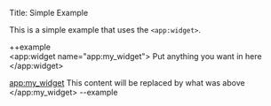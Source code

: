 Title: Simple Example

This is a simple example that uses the `<app:widget>`.

++example	
<app:widget name="app:my_widget">
    Put anything you want in here
</app:widget>

<app:my_widget>
    This content will be replaced by what was above
</app:my_widget>
--example
